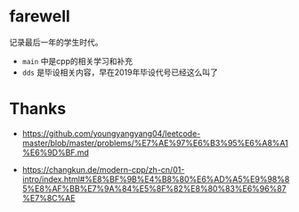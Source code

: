 # farewell
记录最后一年的学生时代。

- `main` 中是cpp的相关学习和补充
- `dds` 是毕设相关内容，早在2019年毕设代号已经这么叫了


# Thanks
- https://github.com/youngyangyang04/leetcode-master/blob/master/problems/%E7%AE%97%E6%B3%95%E6%A8%A1%E6%9D%BF.md

- https://changkun.de/modern-cpp/zh-cn/01-intro/index.html#%E8%BF%9B%E4%B8%80%E6%AD%A5%E9%98%85%E8%AF%BB%E7%9A%84%E5%8F%82%E8%80%83%E6%96%87%E7%8C%AE